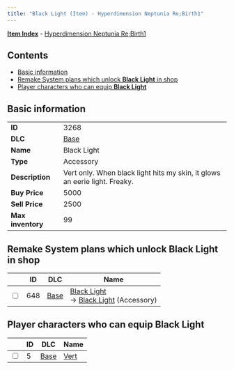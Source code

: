 ```yaml
---
title: "Black Light (Item) - Hyperdimension Neptunia Re;Birth1"
---
```


[**Item Index**](/neptunia/rb1/item/index.html) - [Hyperdimension Neptunia Re;Birth1](/neptunia/rb1)

## Contents

- [Basic information](#basic-information)
- [Remake System plans which unlock **Black Light** in shop](#remake-system-plans-which-unlock-black-light-in-shop)
- [Player characters who can equip **Black Light**](#player-characters-who-can-equip-black-light)

## Basic information

|   |   |
| -- | -- |
| **ID** | 3268 |
| **DLC** | [Base](/neptunia/rb1/dlc/1-base.html) |
| **Name** | Black Light |
| **Type** | Accessory |
| **Description** | Vert only. When black light hits my skin, it glows an eerie light. Freaky. |
| **Buy Price** | 5000 |
| **Sell Price** | 2500 |
| **Max inventory** | 99 |


## Remake System plans which unlock **Black Light** in shop

|    | ID | DLC | Name |
| -- | -- | --- | ---- |
| <input type="checkbox" id="rb1-remake-1-648" class="trackbox" /> | 648 | [Base](/neptunia/rb1/dlc/1-base.html) | [Black Light](/neptunia/rb1/remake/1-648-black-light.html)<br /> → [Black Light](/neptunia/rb1/item/1-3268-black-light.html) (Accessory) |


## Player characters who can equip **Black Light**

|    | ID | DLC | Name |
| -- | -- | --- | ---- |
| <input type="checkbox" id="rb1-player-1-5" class="trackbox" /> | 5 | [Base](/neptunia/rb1/dlc/1-base.html) | [Vert](/neptunia/rb1/player/1-5-vert.html) |
